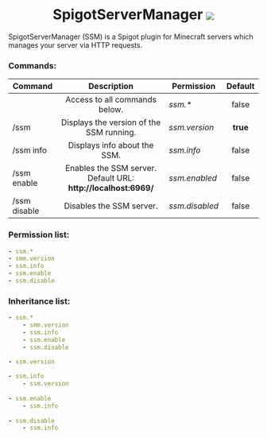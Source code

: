 <h1 align="center"> SpigotServerManager <img src="https://image.flaticon.com/icons/png/32/273/273565.png" style="vertical-align: middle;"></h1>
SpigotServerManager (SSM) is a Spigot plugin for Minecraft servers which manages your server via HTTP requests.

### Commands:
| Command        |  Description                                                     | Permission           | Default  |
| -------------- | :--------------------------------------------------------------: | -------------------- | :------: |
|                |  Access to all commands below.                                   | _ssm.*_              |   false  |
| /ssm           |  Displays the version of the SSM running.                        | _ssm.version_        | **true** |
| /ssm info      |  Displays info about the SSM.                                    | _ssm.info_           |   false  |
| /ssm enable    |  Enables the SSM server. Default URL: **http://localhost:6969/** | _ssm.enabled_        |   false  |
| /ssm disable   |  Disables the SSM server.                                        | _ssm.disabled_       |   false  |

### Permission list:
```yaml
- ssm.*
- smm.version
- ssm.info
- ssm.enable
- ssm.disable
```

### Inheritance list:
```yaml
- ssm.*
    - smm.version
    - ssm.info
    - ssm.enable
    - ssm.disable
    
- ssm.version

- ssm.info
    - ssm.version
    
- ssm.enable
    - ssm.info
    
- ssm.disable
    - ssm.info
```